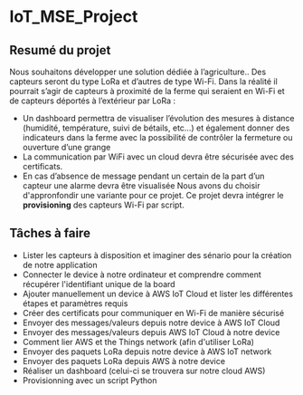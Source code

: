 # IoT_MSE_Project

## Resumé du projet

Nous souhaitons développer une solution dédiée à l’agriculture.. Des capteurs seront du type LoRa et
d’autres de type Wi-Fi. Dans la réalité il pourrait s’agir de capteurs à proximité de la ferme qui seraient
en Wi-Fi et de capteurs déportés à l’extérieur par LoRa :
* Un dashboard permettra de visualiser l’évolution des mesures à distance (humidité,
température, suivi de bétails, etc…) et également donner des indicateurs dans la ferme avec la
possibilité de contrôler la fermeture ou ouverture d’une grange
* La communication par WiFi avec un cloud devra être sécurisée avec des certificats.
* En cas d’absence de message pendant un certain de la part d’un capteur une alarme devra
être visualisée
Nous avons du choisir d'appronfondir une variante pour ce projet. Ce projet devra intégrer le __provisioning__ des capteurs Wi-Fi par script.

## Tâches à faire

* Lister les capteurs à disposition et imaginer des sénario pour la création de notre application
* Connecter le device à notre ordinateur et comprendre comment récupérer l'identifiant unique de la board
* Ajouter manuellement un device à AWS IoT Cloud et lister les différentes étapes et paramètres requis
* Créer des certificats pour communiquer en Wi-Fi de manière sécurisé
* Envoyer des messages/valeurs depuis notre device à AWS IoT Cloud
* Envoyer des messages/valeurs depuis AWS IoT Cloud à notre device
* Comment lier AWS et the Things network (afin d'utiliser LoRa)
* Envoyer des paquets LoRa depuis notre device à AWS IoT network
* Envoyer des paquets LoRa depuis AWS à notre device
* Réaliser un dashboard (celui-ci se trouvera sur notre cloud AWS)
* Provisionning avec un script Python
